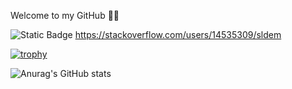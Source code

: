 Welcome to my GitHub 👨‍💻

<img alt="Static Badge" src="https://img.shields.io/badge/Stack-Overflow"> https://stackoverflow.com/users/14535309/sldem

[![trophy](https://github-profile-trophy.vercel.app/?username=SLDem&theme=onedark)](https://github.com/SLDem/github-profile-trophy)

![Anurag's GitHub stats](https://github-readme-stats.vercel.app/api?username=SLDem&show_icons=true&theme=blue-green)
